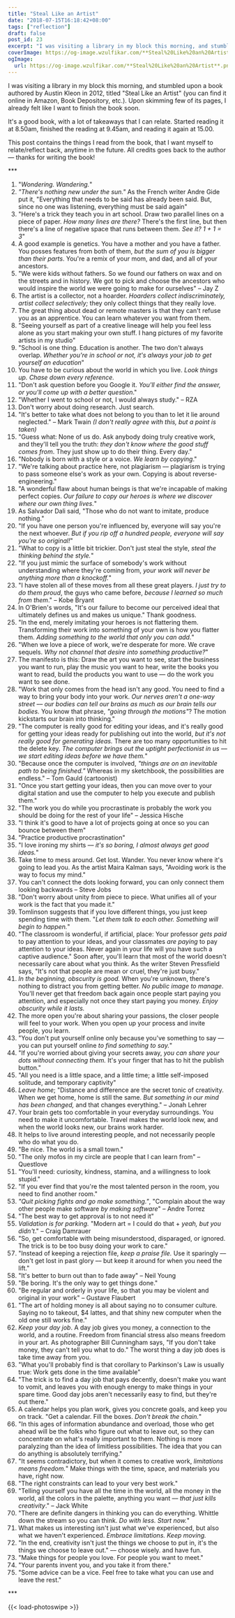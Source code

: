 ```yaml
---
title: "Steal Like an Artist"
date: "2018-07-15T16:18:42+08:00"
tags: ["reflection"]
draft: false
post_id: 23
excerpt: "I was visiting a library in my block this morning, and stumbled upon a book authored by Austin Kleon in 2012, titled 'Steal Like an Artist'..."
coverImage: https://og-image.wzulfikar.com/**Steal%20Like%20an%20Artist**.png?theme=dark&md=1&fontSize=100px&images=NO_IMAGE&images=https%3A%2F%2Fi.imgur.com%2FT7jNjvD.jpg&widths=undefined&widths=200&heights=undefined&heights=200
ogImage: 
  url: https://og-image.wzulfikar.com/**Steal%20Like%20an%20Artist**.png?theme=dark&md=1&fontSize=100px&images=NO_IMAGE&images=https%3A%2F%2Fi.imgur.com%2FT7jNjvD.jpg&widths=undefined&widths=200&heights=undefined&heights=200
---
```


I was visiting a library in my block this morning, and stumbled upon a book authored by Austin Kleon in 2012, titled "Steal Like an Artist" (you can find it online in Amazon, Book Depository, etc.). Upon skimming few of its pages, I already felt like I want to finish the book soon.

<!--more-->

It's a good book, with a lot of takeaways that I can relate. Started reading it at 8.50am, finished the reading at 9.45am, and reading it again at 15.00.

This post contains the things I read from the book, that I want myself to relate/reflect back, anytime in the future. All credits goes back to the author –– thanks for writing the book!

<p class="text-center">***</p>

1. "*Wondering. Wandering.*"
2. *"There's nothing new under the sun."* As the French writer Andre Gide put it, "Everything that needs to be said has already been said. But, since no one was listening, everything must be said again"
3. "Here's a trick they teach you in art school. Draw two parallel lines on a piece of paper. *How many lines are there?* There's the first line, but then there's a line of negative space that runs between them. *See it? 1 + 1 = 3*"
4. A good example is genetics. You have a mother and you have a father. You posses features from both of them, *but the sum of you is bigger than their parts*. You're a remix of your mom, and dad, and all of your ancestors.
5. "We were kids without fathers. So we found our fathers on wax and on the streets and in history. We got to pick and choose the ancestors who would inspire the world we were going to make for ourselves" – Jay Z
6. The artist is a collector, not a hoarder. *Hoarders collect indiscriminately, artist collect selectively;* they only collect things that they really love.
7. The great thing about dead or remote masters is that they can't refuse you as an apprentice. You can learn whatever you want from them.
8. "Seeing yourself as part of a creative lineage will help you feel less alone as you start making your own stuff. I hang pictures of my favorite artists in my studio"
9. "School is one thing. Education is another. The two don't always overlap. *Whether you're in school or not, it's always your job to get yourself an education*"
10. You have to be curious about the world in which you live. *Look things up. Chase down every reference.*
11. "Don't ask question before you Google it. *You'll either find the answer, or you'll come up with a better question*."
12. "Whether I went to school or not, I would always study." – RZA
13. Don't worry about doing research. Just search.
14. "It's better to take what does not belong to you than to let it lie around neglected." – Mark Twain *(I don't really agree with this, but a point is taken)*
15. "Guess what: None of us do. Ask anybody doing truly creative work, and they'll tell you the truth: *they don't know where the good stuff comes from*. They just show up to do their thing. Every day."
16. "Nobody is born with a style or a voice. *We learn by copying*."
17. "We're talking about practice here, not plagiarism –– plagiarism is trying to pass someone else's work as your own. Copying is about reverse-engineering."
18. "A wonderful flaw about human beings is that we're incapable of making perfect copies. *Our failure to copy our heroes is where we discover where our own thing lives.*"
19. As Salvador Dali said, "Those who do not want to imitate, produce nothing."
20. "If you have one person you're influenced by, everyone will say you're the next whoever. *But if you rip off a hundred people, everyone will say you're so original!*"
21. "What to copy is a little bit trickier. Don't just steal the style, *steal the thinking behind the style.*"
22. "If you just mimic the surface of somebody's work without understanding where they're coming from, *your work will never be anything more than a knockoff.*"
23. "I have stolen all of these moves from all these great players. *I just try to do them proud*, the guys who came before, *because I learned so much from them*." – Kobe Bryant
24. In O'Brien's words, "It's our failure to become our perceived ideal that ultimately defines us and makes us unique." Thank goodness.
25. "In the end, merely imitating your heroes is not flattering them. Transforming their work into something of your own is how you flatter them. *Adding something to the world that only you can add.*"
26. "When we love a piece of work, we're desperate for more. We crave sequels. *Why not channel that desire into something productive?*"
27. The manifesto is this: Draw the art you want to see, start the business you want to run, play the music you want to hear, write the books you want to read, build the products you want to use –– do the work you want to see done.
28. "Work that only comes from the head isn't any good. You need to find a way to bring your body into your work. *Our nerves aren't a one-way street –– our bodies can tell our brains as much as our brain tells our bodies.* You know that phrase, *"going through the motions"*? The motion kickstarts our brain into thinking."
29. "The computer is really good for editing your ideas, and it's really good for getting your ideas ready for publishing out into the world, *but it's not really good for generating ideas.* There are too many opportunities to hit the delete key. *The computer brings out the uptight perfectionist in us –– we start editing ideas before we have them.*"
30. "Because once the computer is involved, *"things are on an inevitable path to being finished."* Whereas in my sketchbook, the possibilities are endless." – Tom Gauld (cartoonist)
31. "Once you start getting your ideas, then you can move over to your digital station and use the computer to help you execute and publish them."
32. "The work you do while you procrastinate is probably the work you should be doing for the rest of your life" – Jessica Hische
33. "I think it's good to have a lot of projects going at once so you can bounce between them"
34. "Practice productive procrastination"
35. "I love ironing my shirts –– *it's so boring, I almost always get good ideas.*"
36. Take time to mess around. Get lost. Wander. You never know where it's going to lead you. As the artist Maira Kalman says, "Avoiding work is the way to focus my mind."
37. You can't connect the dots looking forward, you can only connect them looking backwards – Steve Jobs
38. "Don't worry about unity from piece to piece. What unifies all of your work is the fact that you made it."
39. Tomlinson suggests that if you love different things, you just keep spending time with them. "*Let them talk to each other. Something will begin to happen.*"
40. "The classroom is wonderful, if artificial, place: Your professor *gets paid* to pay attention to your ideas, and your classmates *are paying* to pay attention to your ideas. Never again in your life will you have such a captive audience." Soon after, you'll learn that most of the world doesn't necessarily care about what you think. As the writer Steven Pressfield says, "It's not that people are mean or cruel, they're just busy."
41. *In the beginning, obscurity is good.* When you're unknown, there's nothing to distract you from getting better. *No public image to manage*. You'll never get that freedom back again once people start paying you attention, and especially not once they start paying you money. *Enjoy obscurity while it lasts.*
42. The more open you're about sharing your passions, the closer people will feel to your work. When you open up your process and invite people, you learn.
43. "You don't put yourself online only because you've something to say –– you can put yourself online *to find something to say.*"
44. "If you're worried about giving your secrets away, *you can share your dots without connecting them.* It's your finger that has to hit the publish button."
45. "All you need is a little space, and a little time; a little self-imposed solitude, and temporary captivity"
46. *Leave home*; "Distance and difference are the secret tonic of creativity. When we get home, home is still the same. *But something in our mind has been changed,* and that changes everything." – Jonah Lehrer
47. Your brain gets too comfortable in your everyday surroundings. You need to make it uncomfortable. Travel makes the world look new, and when the world looks new, our brains work harder.
48. It helps to live around interesting people, and not necessarily people who do what you do.
49. "Be nice. The world is a small town."
50. "The only mofos in my circle are people that I can learn from" – Questlove
51. "You'll need: curiosity, kindness, stamina, and a willingness to look stupid."
52. "If you ever find that you're the most talented person in the room, you need to find another room."
53. *"Quit picking fights and go make something."*, "Complain about the way other people make software *by making software*" – Andre Torrez
54. "The best way to get approval is to not need it"
55. *Validation is for parking.* "Modern art = I could do that + *yeah, but you didn't*." – Craig Damrauer
56. "So, get comfortable with being misunderstood, disparaged, or ignored. The trick is to be too busy doing your work to care."
57. "Instead of keeping a rejection file, *keep a praise file.* Use it sparingly –– don't get lost in past glory –– but keep it around for when you need the lift."
58. "It's better to burn out than to fade away" – Neil Young
59. "Be boring. It's the only way to get things done."
60. "Be regular and orderly in your life, so that you may be violent and original in your work" – Gustave Flaubert
61. "The art of holding money is all about saying no to consumer culture. Saying no to takeout, $4 lattes, and that shiny new computer when the old one still works fine."
62. *Keep your day job*. A day job gives you money, a connection to the world, and a routine. Freedom from financial stress also means freedom in your art. As photographer Bill Cunningham says, "If you don't take money, they can't tell you what to do." The worst thing a day job does is take time away from you.
63. "What you'll probably find is that corollary to Parkinson's Law is usually true: Work gets done in the time available"
64. "The trick is to find a day job that pays decently, doesn't make you want to vomit, and leaves you with enough energy to make things in your spare time. Good day jobs aren't necessarily easy to find, but they're out there."
65. A calendar helps you plan work, gives you concrete goals, and keep you on track. "Get a calendar. Fill the boxes. *Don't break the chain.*"
66. "In this ages of information abundance and overload, those who get ahead will be the folks who figure out what to leave out, so they can concentrate on what's really important to them. Nothing is more paralyzing than the idea of limitless possibilities. The idea that you can do anything is absolutely terrifying."
67. "It seems contradictory, but when it comes to creative work, *limitations means freedom.*" Make things with the time, space, and materials you have, right now.
68. "The right constraints can lead to your very best work."
69. "Telling yourself you have all the time in the world, all the money in the world, all the colors in the palette, anything you want –– *that just kills creativity*." – Jack White
70. "There are definite dangers in thinking you can do everything. Whittle down the stream so you can think. *Do with less. Start now.*"
71. What makes us interesting isn't just what we've experienced, but also what we haven't experienced. *Embrace limitations. Keep moving.*
72. "In the end, creativity isn't just the things we choose to put in, it's the things we choose to leave out." –– choose wisely. and have fun.
73. "Make things for people you love. For people you want to meet."
74. "Your parents invent you, and you take it from there."
75. "Some advice can be a vice. Feel free to take what you can use and leave the rest."

<p class="text-center">***</p>

{{< load-photoswipe >}}